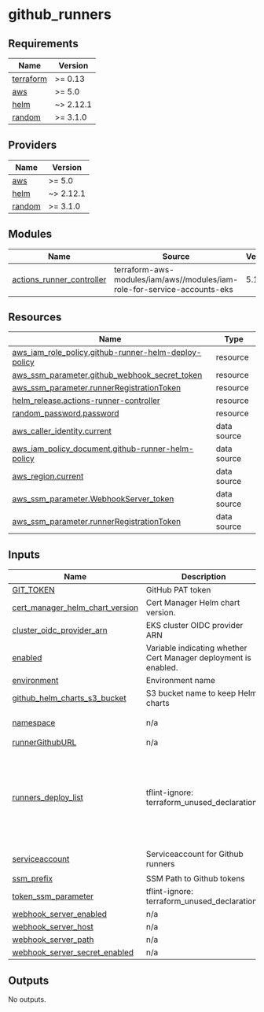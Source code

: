 # github_runners

<!-- BEGIN_TF_DOCS -->
## Requirements

| Name | Version |
|------|---------|
| <a name="requirement_terraform"></a> [terraform](#requirement\_terraform) | >= 0.13 |
| <a name="requirement_aws"></a> [aws](#requirement\_aws) | >= 5.0 |
| <a name="requirement_helm"></a> [helm](#requirement\_helm) | ~> 2.12.1 |
| <a name="requirement_random"></a> [random](#requirement\_random) | >= 3.1.0 |

## Providers

| Name | Version |
|------|---------|
| <a name="provider_aws"></a> [aws](#provider\_aws) | >= 5.0 |
| <a name="provider_helm"></a> [helm](#provider\_helm) | ~> 2.12.1 |
| <a name="provider_random"></a> [random](#provider\_random) | >= 3.1.0 |

## Modules

| Name | Source | Version |
|------|--------|---------|
| <a name="module_actions_runner_controller"></a> [actions\_runner\_controller](#module\_actions\_runner\_controller) | terraform-aws-modules/iam/aws//modules/iam-role-for-service-accounts-eks | 5.10.0 |

## Resources

| Name | Type |
|------|------|
| [aws_iam_role_policy.github-runner-helm-deploy-policy](https://registry.terraform.io/providers/hashicorp/aws/latest/docs/resources/iam_role_policy) | resource |
| [aws_ssm_parameter.github_webhook_secret_token](https://registry.terraform.io/providers/hashicorp/aws/latest/docs/resources/ssm_parameter) | resource |
| [aws_ssm_parameter.runnerRegistrationToken](https://registry.terraform.io/providers/hashicorp/aws/latest/docs/resources/ssm_parameter) | resource |
| [helm_release.actions-runner-controller](https://registry.terraform.io/providers/hashicorp/helm/latest/docs/resources/release) | resource |
| [random_password.password](https://registry.terraform.io/providers/hashicorp/random/latest/docs/resources/password) | resource |
| [aws_caller_identity.current](https://registry.terraform.io/providers/hashicorp/aws/latest/docs/data-sources/caller_identity) | data source |
| [aws_iam_policy_document.github-runner-helm-policy](https://registry.terraform.io/providers/hashicorp/aws/latest/docs/data-sources/iam_policy_document) | data source |
| [aws_region.current](https://registry.terraform.io/providers/hashicorp/aws/latest/docs/data-sources/region) | data source |
| [aws_ssm_parameter.WebhookServer_token](https://registry.terraform.io/providers/hashicorp/aws/latest/docs/data-sources/ssm_parameter) | data source |
| [aws_ssm_parameter.runnerRegistrationToken](https://registry.terraform.io/providers/hashicorp/aws/latest/docs/data-sources/ssm_parameter) | data source |

## Inputs

| Name | Description | Type | Default | Required |
|------|-------------|------|---------|:--------:|
| <a name="input_GIT_TOKEN"></a> [GIT\_TOKEN](#input\_GIT\_TOKEN) | GitHub PAT token | `string` | `""` | no |
| <a name="input_cert_manager_helm_chart_version"></a> [cert\_manager\_helm\_chart\_version](#input\_cert\_manager\_helm\_chart\_version) | Cert Manager Helm chart version. | `string` | `"1.11.0"` | no |
| <a name="input_cluster_oidc_provider_arn"></a> [cluster\_oidc\_provider\_arn](#input\_cluster\_oidc\_provider\_arn) | EKS cluster OIDC provider ARN | `string` | n/a | yes |
| <a name="input_enabled"></a> [enabled](#input\_enabled) | Variable indicating whether Cert Manager deployment is enabled. | `bool` | `false` | no |
| <a name="input_environment"></a> [environment](#input\_environment) | Environment name | `string` | `"dev"` | no |
| <a name="input_github_helm_charts_s3_bucket"></a> [github\_helm\_charts\_s3\_bucket](#input\_github\_helm\_charts\_s3\_bucket) | S3 bucket name to keep Helm charts | `string` | `""` | no |
| <a name="input_namespace"></a> [namespace](#input\_namespace) | n/a | `string` | `"actions-runner-system"` | no |
| <a name="input_runnerGithubURL"></a> [runnerGithubURL](#input\_runnerGithubURL) | n/a | `string` | `""` | no |
| <a name="input_runners_deploy_list"></a> [runners\_deploy\_list](#input\_runners\_deploy\_list) | tflint-ignore: terraform\_unused\_declarations | <pre>list(object({<br>    name          = optional(string)<br>    repository    = optional(string)<br>    limits_cpu    = optional(string)<br>    limits_memory = optional(string)<br>    replicas_min  = optional(number)<br>    replicas_max  = optional(number)<br>  }))</pre> | `[]` | no |
| <a name="input_serviceaccount"></a> [serviceaccount](#input\_serviceaccount) | Serviceaccount for Github runners | `string` | `"actions-runner-system"` | no |
| <a name="input_ssm_prefix"></a> [ssm\_prefix](#input\_ssm\_prefix) | SSM Path to Github tokens | `string` | `"/github"` | no |
| <a name="input_token_ssm_parameter"></a> [token\_ssm\_parameter](#input\_token\_ssm\_parameter) | tflint-ignore: terraform\_unused\_declarations | `string` | `""` | no |
| <a name="input_webhook_server_enabled"></a> [webhook\_server\_enabled](#input\_webhook\_server\_enabled) | n/a | `bool` | `false` | no |
| <a name="input_webhook_server_host"></a> [webhook\_server\_host](#input\_webhook\_server\_host) | n/a | `string` | `""` | no |
| <a name="input_webhook_server_path"></a> [webhook\_server\_path](#input\_webhook\_server\_path) | n/a | `string` | `"/"` | no |
| <a name="input_webhook_server_secret_enabled"></a> [webhook\_server\_secret\_enabled](#input\_webhook\_server\_secret\_enabled) | n/a | `bool` | `false` | no |

## Outputs

No outputs.
<!-- END_TF_DOCS -->
